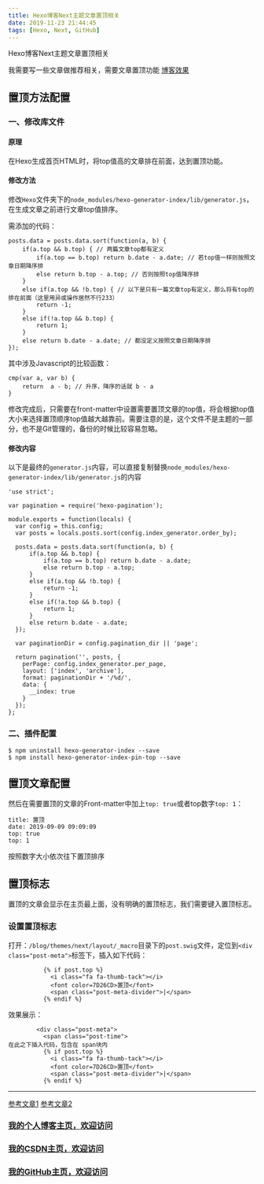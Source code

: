 ```yaml
---
title: Hexo博客Next主题文章置顶相关
date: 2019-11-23 21:44:45
tags: [Hexo, Next, GitHub]
---
```


Hexo博客Next主题文章置顶相关
<!--more-->
我需要写一些文章做推荐相关，需要文章置顶功能
[博客效果](http://www.aomanhao.top/)
## 置顶方法配置
### 一、修改库文件

#### 原理
在Hexo生成首页HTML时，将top值高的文章排在前面，达到置顶功能。
#### 修改方法
修改`Hexo`文件夹下的`node_modules/hexo-generator-index/lib/generator.js`，在生成文章之前进行文章top值排序。

需添加的代码：
```
posts.data = posts.data.sort(function(a, b) {
    if(a.top && b.top) { // 两篇文章top都有定义
        if(a.top == b.top) return b.date - a.date; // 若top值一样则按照文章日期降序排
        else return b.top - a.top; // 否则按照top值降序排
    }
    else if(a.top && !b.top) { // 以下是只有一篇文章top有定义，那么将有top的排在前面（这里用异或操作居然不行233）
        return -1;
    }
    else if(!a.top && b.top) {
        return 1;
    }
    else return b.date - a.date; // 都没定义按照文章日期降序排
});
```
其中涉及Javascript的比较函数：
```
cmp(var a, var b) {
    return  a - b; // 升序，降序的话就 b - a
}
```
修改完成后，只需要在front-matter中设置需要置顶文章的top值，将会根据top值大小来选择置顶顺序top值越大越靠前。需要注意的是，这个文件不是主题的一部分，也不是Git管理的，备份的时候比较容易忽略。
#### 修改内容
以下是最终的`generator.js`内容，可以直接复制替换`node_modules/hexo-generator-index/lib/generator.js`的内容
```
'use strict';

var pagination = require('hexo-pagination');

module.exports = function(locals) {
  var config = this.config;
  var posts = locals.posts.sort(config.index_generator.order_by);

  posts.data = posts.data.sort(function(a, b) {
      if(a.top && b.top) {
          if(a.top == b.top) return b.date - a.date;
          else return b.top - a.top;
      }
      else if(a.top && !b.top) {
          return -1;
      }
      else if(!a.top && b.top) {
          return 1;
      }
      else return b.date - a.date;
  });

  var paginationDir = config.pagination_dir || 'page';

  return pagination('', posts, {
    perPage: config.index_generator.per_page,
    layout: ['index', 'archive'],
    format: paginationDir + '/%d/',
    data: {
      __index: true
    }
  });
};
```


### 二、插件配置
```
$ npm uninstall hexo-generator-index --save
$ npm install hexo-generator-index-pin-top --save
```
## 置顶文章配置
然后在需要置顶的文章的Front-matter中加上`top: true`或者top数字`top: 1`：

```
title: 置顶
date: 2019-09-09 09:09:09
top: true
top: 1
```
按照数字大小依次往下置顶排序
## 置顶标志
置顶的文章会显示在主页最上面，没有明确的置顶标志，我们需要键入置顶标志。

### 设置置顶标志
打开：`/blog/themes/next/layout/_macro`目录下的`post.swig`文件，定位到`<div class="post-meta">`标签下，插入如下代码：
```
          {% if post.top %}
            <i class="fa fa-thumb-tack"></i>
            <font color=7D26CD>置顶</font>
            <span class="post-meta-divider">|</span>
          {% endif %}
```

效果展示： 
```
        <div class="post-meta">
          <span class="post-time">
在此之下插入代码，包含在 span块内        
          {% if post.top %}
            <i class="fa fa-thumb-tack"></i>
            <font color=7D26CD>置顶</font>
            <span class="post-meta-divider">|</span>
          {% endif %}
```
---

[参考文章1](https://www.jianshu.com/p/42a4efcdf8d7)
[参考文章2](https://blog.csdn.net/qq_30930805/article/details/88890124)

### [我的个人博客主页，欢迎访问](http://www.aomanhao.top/)
### [我的CSDN主页，欢迎访问](https://blog.csdn.net/Aoman_Hao)
### [我的GitHub主页，欢迎访问](https://github.com/AomanHao)



